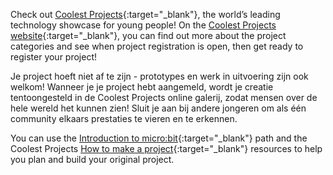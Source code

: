Check out [Coolest Projects](https://coolestprojects.org/){:target="\_blank"}, the world’s leading technology showcase for young people! On the [Coolest Projects website](https://coolestprojects.org/){:target="\_blank"}, you can find out more about the project categories and see when project registration is open, then get ready to register your project!

Je project hoeft niet af te zijn - prototypes en werk in uitvoering zijn ook welkom! Wanneer je je project hebt aangemeld, wordt je creatie tentoongesteld in de Coolest Projects online galerij, zodat mensen over de hele wereld het kunnen zien! Sluit je aan bij andere jongeren om als één community elkaars prestaties te vieren en te erkennen.

You can use the [Introduction to micro:bit](https://projects.raspberrypi.org/en/pathways/microbit-intro){:target="\_blank"} path and the Coolest Projects [How to make a project](https://coolestprojects.org/2020/03/31/how-to-make-a-project-workbook-and-additional-resources/){:target="\_blank"} resources to help you plan and build your original project.
